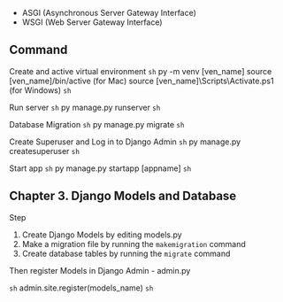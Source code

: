 - ASGI (Asynchronous Server Gateway Interface)
- WSGI (Web Server Gateway Interface)

## Command

Create and active virtual environment
```sh```
py -m venv [ven_name]
source [ven_name]/bin/active (for Mac)
source [ven_name]\Scripts\Activate.ps1 (for Windows)
```sh```

Run server
```sh```
py manage.py runserver
```sh```

Database Migration
```sh```
py manage.py migrate
```sh```

Create Superuser and Log in to Django Admin
```sh```
py manage.py createsuperuser
```sh```

Start app
```sh```
py manage.py startapp [appname]
```sh```

## Chapter 3. Django Models and Database

Step
1. Create Django Models by editing models.py
2. Make a migration file by running the `makemigration` command
3. Create database tables by running the `migrate` command

Then register Models in Django Admin - admin.py

```sh```
admin.site.register(models_name)
```sh```